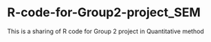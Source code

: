 # R-code-for-Group2-project_SEM
This is a sharing of R code for Group 2 project in Quantitative method 
